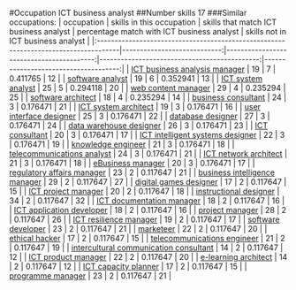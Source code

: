#Occupation ICT business analyst
##Number skills 17
###Similar occupations:
| occupation                                                                          |   skills in this occupation |   skills that match ICT business analyst |   percentage match with ICT business analyst |   skills not in ICT business analyst |
|:------------------------------------------------------------------------------------|----------------------------:|-----------------------------------------:|---------------------------------------------:|-------------------------------------:|
| [ICT business analysis manager](ICT_business_analysis_manager.md)                   |                          19 |                                        7 |                                     0.411765 |                                   12 |
| [software analyst](software_analyst.md)                                             |                          19 |                                        6 |                                     0.352941 |                                   13 |
| [ICT system analyst](ICT_system_analyst.md)                                         |                          25 |                                        5 |                                     0.294118 |                                   20 |
| [web content manager](web_content_manager.md)                                       |                          29 |                                        4 |                                     0.235294 |                                   25 |
| [software architect](software_architect.md)                                         |                          18 |                                        4 |                                     0.235294 |                                   14 |
| [business consultant](business_consultant.md)                                       |                          24 |                                        3 |                                     0.176471 |                                   21 |
| [ICT system architect](ICT_system_architect.md)                                     |                          19 |                                        3 |                                     0.176471 |                                   16 |
| [user interface designer](user_interface_designer.md)                               |                          25 |                                        3 |                                     0.176471 |                                   22 |
| [database designer](database_designer.md)                                           |                          27 |                                        3 |                                     0.176471 |                                   24 |
| [data warehouse designer](data_warehouse_designer.md)                               |                          26 |                                        3 |                                     0.176471 |                                   23 |
| [ICT consultant](ICT_consultant.md)                                                 |                          20 |                                        3 |                                     0.176471 |                                   17 |
| [ICT intelligent systems designer](ICT_intelligent_systems_designer.md)             |                          22 |                                        3 |                                     0.176471 |                                   19 |
| [knowledge engineer](knowledge_engineer.md)                                         |                          21 |                                        3 |                                     0.176471 |                                   18 |
| [telecommunications analyst](telecommunications_analyst.md)                         |                          24 |                                        3 |                                     0.176471 |                                   21 |
| [ICT network architect](ICT_network_architect.md)                                   |                          21 |                                        3 |                                     0.176471 |                                   18 |
| [eBusiness manager](eBusiness_manager.md)                                           |                          20 |                                        3 |                                     0.176471 |                                   17 |
| [regulatory affairs manager](regulatory_affairs_manager.md)                         |                          23 |                                        2 |                                     0.117647 |                                   21 |
| [business intelligence manager](business_intelligence_manager.md)                   |                          29 |                                        2 |                                     0.117647 |                                   27 |
| [digital games designer](digital_games_designer.md)                                 |                          17 |                                        2 |                                     0.117647 |                                   15 |
| [ICT project manager](ICT_project_manager.md)                                       |                          20 |                                        2 |                                     0.117647 |                                   18 |
| [instructional designer](instructional_designer.md)                                 |                          34 |                                        2 |                                     0.117647 |                                   32 |
| [ICT documentation manager](ICT_documentation_manager.md)                           |                          18 |                                        2 |                                     0.117647 |                                   16 |
| [ICT application developer](ICT_application_developer.md)                           |                          18 |                                        2 |                                     0.117647 |                                   16 |
| [project manager](project_manager.md)                                               |                          28 |                                        2 |                                     0.117647 |                                   26 |
| [ICT resilience manager](ICT_resilience_manager.md)                                 |                          19 |                                        2 |                                     0.117647 |                                   17 |
| [software developer](software_developer.md)                                         |                          23 |                                        2 |                                     0.117647 |                                   21 |
| [marketeer](marketeer.md)                                                           |                          22 |                                        2 |                                     0.117647 |                                   20 |
| [ethical hacker](ethical_hacker.md)                                                 |                          17 |                                        2 |                                     0.117647 |                                   15 |
| [telecommunications engineer](telecommunications_engineer.md)                       |                          21 |                                        2 |                                     0.117647 |                                   19 |
| [intercultural communication consultant](intercultural_communication_consultant.md) |                          14 |                                        2 |                                     0.117647 |                                   12 |
| [ICT product manager](ICT_product_manager.md)                                       |                          22 |                                        2 |                                     0.117647 |                                   20 |
| [e-learning architect](e-learning_architect.md)                                     |                          14 |                                        2 |                                     0.117647 |                                   12 |
| [ICT capacity planner](ICT_capacity_planner.md)                                     |                          17 |                                        2 |                                     0.117647 |                                   15 |
| [programme manager](programme_manager.md)                                           |                          23 |                                        2 |                                     0.117647 |                                   21 |
